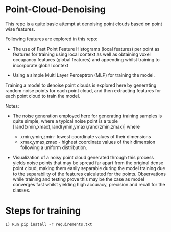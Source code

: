 # Point-Cloud-Denoising

This repo is a quite basic attempt at denoising point clouds based on point wise features. 

Following features are explored in this repo:

* The use of Fast Point Feature Histograms (local features) per point as features for training using local context
  as well as obtaining voxel occupancy features  (global features) and appending whilst training to incorporate global context

* Using a simple Multi Layer Perceptron (MLP) for training the model.

Training a model to denoise point clouds is explored here by generating random noise points for each point cloud, and then
extracting features for each point cloud to train the model.

Notes:

* The noise generation employed here for generating training samples is quite simple, where a typical noise point is a tuple 
[rand(xmin,xmax),rand(ymin,ymax),rand(zmin,zmax)] where 
  * xmin,ymin,zmin- lowest coordinate values of their dimensions 
  * xmax,ymax,zmax - highest coordinate values of their dimension
 following a uniform distribution.
 
* Visualization of a noisy point cloud generated through this process yields noise points that may be spread far apart from the
original dense point cloud, making them  easily separable during the  model training due to the separability of the features calculated
for the points. Observations while training and testing prove this may be the case as model converges fast whilst yielding high accuracy, precision and recall
for the classes.

# Steps for training
```
1) Run pip install -r requirements.txt
